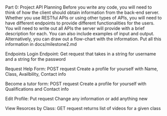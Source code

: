 Part 0: Project API Planning
Before you write any code, you will need to think of how the client should obtain information from the back-end server. Whether you use RESTful APIs or using other types of APIs, you will need to have different endpoints to provide different functionalities for the users. You will need to write out all APIs the server will provide with a brief description for each. You can also include examples of input and output. 
Alternatively, you can draw out a flow-chart with the information.
Put all this information in docs/milestone2.md

Endpoints
Login Endpoint: Get request that takes in a string for username and a string for the password

Request Help Form: POST request Create a profile for yourself with Name, Class, Availbility, Contact info

Become a tutor form: POST request Create a profile for yourself with Qualifications and Contact info 

Edit Profile: Put request Change any information or add anything new

View Resorces by Class: GET request returns list of videos for a given class




